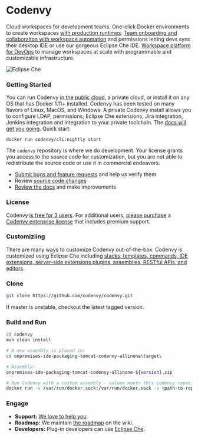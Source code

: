 # Codenvy 
Cloud workspaces for development teams. One-click Docker environments to create workspaces [with production runtimes](https://codenvy.com/solutions/bootstrapping). [Team onboarding and collaboraiton with workspace automation](https://codenvy.com/product/next-generation) and permissions letting devs sync their desktop IDE or use our gorgeous Eclipse Che IDE. [Workspace platform for DevOps](https://codenvy.com/product/technology) to manage workspaces at scale with programmable and customizable infrastructure.
 
![Eclipse Che](https://www.eclipse.org/che/images/banner@2x.png "Eclipse Che")

### Getting Started
You can run Codenvy [in the public cloud](http://codenvy.io), a private cloud, or install it on any OS that has Docker 1.11+ installed. Codenvy has been tested on many flavors of Linux, MacOS, and Windows. A private Codenvy install allows you to configure LDAP, permissions, Eclipse Che extensions, Jira integration, Jenkins integration and integration to your private toolchain. The [docs will get you going](https://github.com/codenvy/codenvy/tree/master/docs/_docs/admin-guide). Quick start:

```
docker run codenvy/cli:nightly start
```

The `codenvy` repository is where we do development. Your license grants you access to the source code for customization, but you are not able to redistribute the source code or use it in commercial endeavors.

- [Submit bugs and feature requests](http://github.com/codenvy/codenvy/issues) and help us verify them
- Review [source code changes](http://github.com/codenvy/codenvy/pulls)
- [Review the docs](https://github.com/codenvy/codenvy/docs/README.md) and make improvements

### License
Codenvy [is free for 3 users](https://codenvy.com/legal/fair-source/). For additional users, [please purchase](https://codenvy.com/contact/download/) a [Codenvy enterprise license](https://codenvy.com/docs/terms-of-service.pdf) that includes premium support.

### Customiziing 
There are many ways to customize Codenvy out-of-the-box. Codenvy is customized using Eclipse Che including [stacks, templates, commands, IDE extensions, server-side extensions plugins, assemblies, RESTful APIs, and editors](https://github.com/eclipse/che/blob/master/CUSTOMIZING.md). 

### Clone

```sh
git clone https://github.com/codenvy/codenvy.git
```
If master is unstable, checkout the latest tagged version.

### Build and Run
```sh
cd codenvy
mvn clean install

# A new assembly is placed in:
cd onpremises-ide-packaging-tomcat-codenvy-allinone\target\

# Assembly:
onpremises-ide-packaging-tomcat-codenvy-allinone-${version}.zip

# Run Codenvy with a custom assembly - volume moutn this codenvy repository
docker run -v /var/run/docker.sock:/var/run/docker.sock -v <path-to-repo>:/repo codenvy/cli start
```

### Engage
* **Support:** [We love to help you](https://codenvy.com/support/).
* **Roadmap:** We maintain [the roadmap](https://github.com/eclipse/che/wiki/Roadmap) on the wiki. 
* **Developers:** Plug-in developers can use [Eclipse Che](http://www.eclipse.org/che). 
